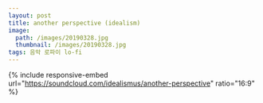 ```yaml
---
layout: post
title: another perspective (idealism)
image:
  path: /images/20190328.jpg
  thumbnail: /images/20190328.jpg
tags: 음악 로파이 lo-fi
---
```


{% include responsive-embed url="https://soundcloud.com/idealismus/another-perspective" ratio="16:9" %}